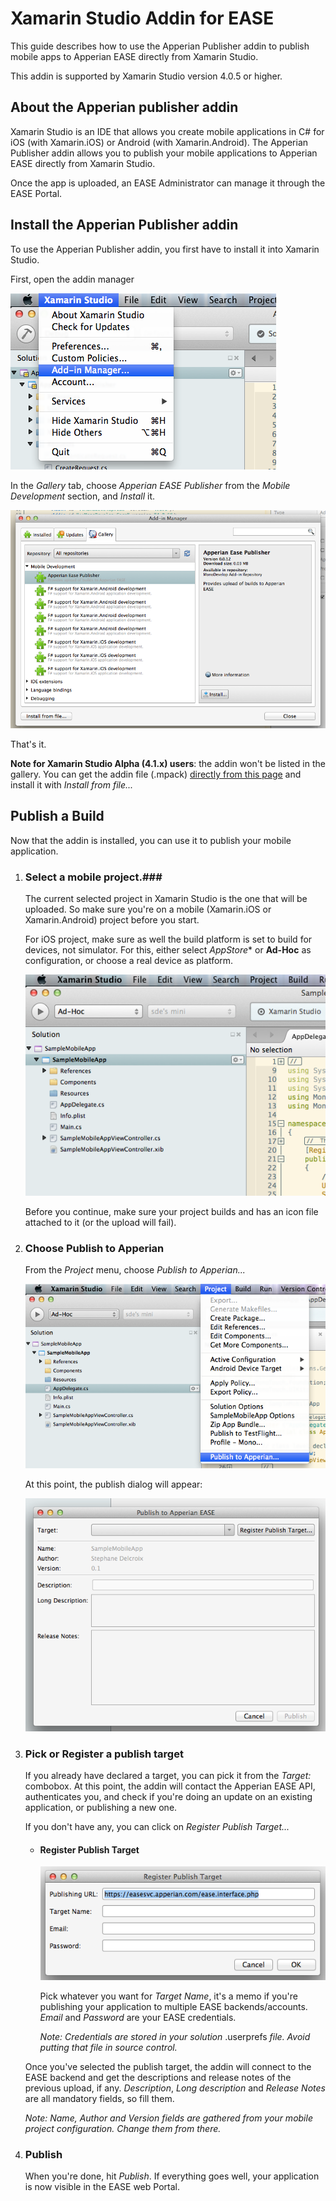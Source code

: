 # Xamarin Studio Addin for EASE #

This guide describes how to use the Apperian Publisher addin to publish mobile apps to Apperian EASE directly from Xamarin Studio.

This addin is supported by Xamarin Studio version 4.0.5 or higher.

## About the Apperian publisher addin ##
Xamarin Studio is an IDE that allows you create mobile applications in C# for iOS (with Xamarin.iOS) or Android (with Xamarin.Android). The Apperian Publisher addin allows you to publish your mobile applications to Apperian EASE directly from Xamarin Studio.

Once the app is uploaded, an EASE Administrator can manage it through the EASE Portal.

## Install the Apperian Publisher addin ##
To use the Apperian Publisher addin, you first have to install it into Xamarin Studio.

First, open the addin manager

![Addin manager menu entry](images/addinmanager0.png)

In the *Gallery* tab, choose *Apperian EASE Publisher* from the *Mobile Development* section, and *Install* it.

![Addin manager gallery](images/addinmanager1.png)

That's it.

**Note for Xamarin Studio Alpha (4.1.x) users**: the addin won't be listed in the gallery. You can get the addin file (.mpack) [directly from this page](http://addins.monodevelop.com/Project/Index/78) and install it with *Install from file...*

## Publish a Build ##
Now that the addin is installed, you can use it to publish your mobile application.

1. ### Select a mobile project.###
    The current selected project in Xamarin Studio is the one that will be uploaded. So make sure you're on a mobile (Xamarin.iOS or Xamarin.Android) project before you start.

    For iOS project, make sure as well the build platform is set to build for devices, not simulator. For this, either select *AppStore** or **Ad-Hoc** as configuration, or choose a real device as platform.

    ![Project selection](images/projectconfig.png)

    Before you continue, make sure your project builds and has an icon file attached to it (or the upload will fail).

2. ### Choose Publish to Apperian ###
    From the *Project* menu, choose *Publish to Apperian...*
    
    ![Publish to Apperian...](images/publishtoapperian.png)

    At this point, the publish dialog will appear:

    ![Empty publish dialog](images/publishdialogempty.png)

3. ### Pick or Register a publish target ###
    If you already have declared a target, you can pick it from the *Target:* combobox. At this point, the addin will contact the Apperian EASE API, authenticates you, and check if you're doing an update on an existing application, or publishing a new one.

    If you don't have any, you can click on *Register Publish Target...*

    * #### Register Publish Target ####

        ![register publish target](images/register.png)
	
        Pick whatever you want for *Target Name*, it's a memo if you're publishing your application to multiple EASE backends/accounts. *Email* and *Password* are your EASE credentials. 
	
        *Note: Credentials are stored in your solution* .userprefs *file. Avoid putting that file in source control.*

    Once you've selected the publish target, the addin will connect to the EASE backend and get the descriptions and release notes of the previous upload, if any. *Description*, *Long description* and *Release Notes* are all mandatory fields, so fill them.

    *Note: Name, Author and Version fields are gathered from your mobile project configuration. Change them from there.*

4. ### Publish ###
    When you're done, hit *Publish*. If everything goes well, your application is now visible in the EASE web Portal.




